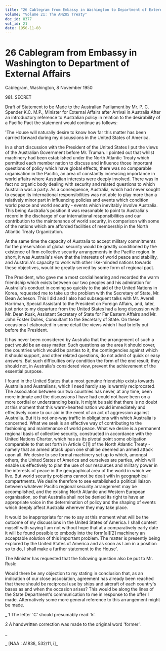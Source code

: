 ```yaml
---
title: "26 Cablegram from Embassy in Washington to Department of External Affairs"
volume: "Volume 21: The ANZUS Treaty"
doc_id: 8377
vol_id: 21
date: 1950-11-08
---
```


# 26 Cablegram from Embassy in Washington to Department of External Affairs

Cablegram, Washington, 8 November 1950

981\. SECRET

Draft of Statement to be Made to the Australian Parliament by Mr. P. C. Spender K.C. M.P., Minister for External Affairs after Arrival in Australia After an introductory reference to Australian policy in relation to the desirability of a Pacific Pact the statement would continue as follows:

'The House will naturally desire to know how far this matter has been carried forward during my discussions in the United States of America.

In a short discussion with the President of the United States I put the views of the Australian Government before Mr. Truman. I pointed out that whilst machinery had been established under the North Atlantic Treaty which permitted each member nation to discuss and influence those important questions of policy which have global effects, there was no comparable organisation in the Pacific, an area of constantly increasing importance in world affairs where Australian interests were deeply involved. There was in fact no organic body dealing with security and related questions to which Australia was a party. As a consequence, Australia, which had never sought to escape its international responsibilities was not able to play more than a relatively minor part in influencing policies and events which condition world peace and world security - events which inevitably involve Australia. This being Australia's position it was reasonable to point to Australia's record in the discharge of our international responsibilities and our contribution to the maintenance of world security, in comparison with some of the nations which are afforded facilities of membership in the North Atlantic Treaty Organization.

At the same time the capacity of Australia to accept military commitments for the preservation of global security would be greatly conditioned by the existence of firm collective security arrangements in the Pacific region. In short, it was Australia's view that the interests of world peace and stability, and Australia's capacity to work with other like-minded nations towards these objectives, would be greatly served by some form of regional pact.

The President, who gave me a most cordial hearing and recorded the warm friendship which exists between our two peoples and his admiration for Australia's conduct in coming so quickly to the aid of the United Nations in Korea, requested me to take up the problem with the Secretary of State, Mr. Dean Acheson. This I did and I also had subsequent talks with Mr. Averell Harriman, Special Assistant to the President on Foreign Affairs, and, later, just prior to my departure from the United States had a long discussion with Mr. Dean Rusk, Assistant Secretary of State for Far Eastern Affairs and Mr. John Foster Dulles, Consultant to the Secretary of State. On these occasions I elaborated in some detail the views which I had briefly put before the President.

It has never been considered by Australia that the arrangement of such a pact would be an easy matter. Such questions as the area it should cover, the countries which would be parties to it, the contingencies against which it should support, and other related questions, do not admit of quick or easy answers. But such difficulties only condition the form of the end result; they should not, in Australia's considered view, prevent the achievement of the essential purpose.

I found in the United States that a most genuine friendship exists towards Australia and Australians, which I need hardly say is warmly reciprocated. The association between our two countries has never, at any time, been more intimate and the discussions I have had could not have been on a more cordial or understanding basis. It might be said that there is no doubt at this moment that this warm-hearted nation would immediately and effectively come to our aid in the event of an act of aggression against Australia. But it is not one-way traffic in obligations with which Australia is concerned. What we seek is an effective way of contributing to the fashioning and maintenance of world peace. What we desire is a permanent regional basis of collective security, constructed in accordance with the United Nations Charter, which has as its pivotal point some obligation comparable to that set forth in Article C[1] of the North Atlantic Treaty - namely that an armed attack upon one shall be deemed an armed attack upon all. We desire to see formal machinery set up to which, amongst others, the United States of America and ourselves are parties, which will enable us effectively to plan the use of our resources and military power in the interests of peace in the geographical area of the world in which we live. But world security problems cannot be dealt with in geographical compartments. We desire therefore to see established a political liaison between whatever Pacific regional security arrangement may be accomplished, and the existing North Atlantic and Western European organisation, so that Australia shall not be denied its right to have an appropriate voice in the determination of policy and the shaping of events which deeply affect Australia wherever they may take place.

It would be inappropriate for me to say at this moment what will be the outcome of my discussions in the United States of America. I shall content myself with saying I am not without hope that at a comparatively early date it will be found possible to embody into the form[al][2] machinery an acceptable solution of this important problem. The matter is presently being explored by the United States of America and as soon as I am in a position so to do, I shall make a further statement to the House'.

The Minister has requested that the following question also be put to Mr. Rusk:

Would there be any objection to my stating in conclusion that, as an indication of our close association, agreement has already been reached that there should be reciprocal use by ships and aircraft of each country's bases as and when the occasion arises? This would be along the lines of the State Department's communication to me in response to the offer I made. Alternatively some more general reference to this arrangement might be made.

_ 1 The letter 'C' should presumably read '5'.

2 A handwritten correction was made to the original word 'former'.

_

_ [NAA : A1838, 532/11, i]_
